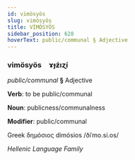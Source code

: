 ```yaml
---
id: vimösyös
slug: vimösyös
title: VİMÖSYÖS
sidebar_position: 628
hoverText: public/communal § Adjective
---
```


### vimösyös&emsp;<span kind="abugida">ɤɟƶ́ıɀ́ı</span>

*public/communal* **§** Adjective

**Verb**: to be public/communal

**Noun**: publicness/communalness

**Modifier**: public/communal

Greek δημόσιος dimósios /ðiˈmo.si.os/

*Hellenic Language Family*